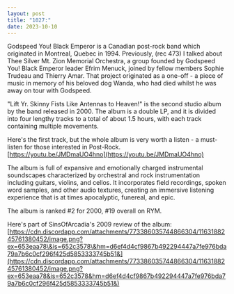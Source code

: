 ```yaml
---
layout: post
title: "1027:"
date: 2023-10-10
---
```


Godspeed You\! Black Emperor is a Canadian post-rock band which originated in Montreal, Quebec in 1994\. Previously, (rec 473\) I talked about Thee Silver Mt. Zion Memorial Orchestra, a group founded by Godspeed You\! Black Emperor leader Efrim Menuck, joined by fellow members Sophie Trudeau and Thierry Amar. That project originated as a one-off \- a piece of music in memory of his beloved dog Wanda, who had died whilst he was away on tour with Godspeed.

"Lift Yr. Skinny Fists Like Antennas to Heaven\!" is the second studio album by the band released in 2000\. The album is a double LP, and it is divided into four lengthy tracks to a total of about 1.5 hours, with each track containing multiple movements.

Here's the first track, but the whole album is very worth a listen \- a must-listen for those interested in Post-Rock.  
[https://youtu.be/JMDmaUO4hno](https://youtu.be/JMDmaUO4hno)

The album is full of expansive and emotionally charged instrumental soundscapes characterized by orchestral and rock instrumentation including guitars, violins, and cellos. It incorporates field recordings, spoken word samples, and other audio textures, creating an immersive listening experience that is at times apocalyptic, funereal, and epic.

The album is ranked \#2 for 2000, \#19 overall on RYM.

Here's part of SinsOfArcadia's 2009 review of the album:  
[https://cdn.discordapp.com/attachments/773386035744866304/1163188245761380452/image.png?ex=653eaa78\&is=652c3578\&hm=d6ef4d4cf9867b492294447a7fe976bda79a7b6c0cf296f425d5853333745b51&](https://cdn.discordapp.com/attachments/773386035744866304/1163188245761380452/image.png?ex=653eaa78&is=652c3578&hm=d6ef4d4cf9867b492294447a7fe976bda79a7b6c0cf296f425d5853333745b51&)
